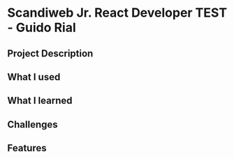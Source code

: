 # Scandiweb Jr. React Developer TEST - Guido Rial

## Project Description

## What I used

## What I learned

## Challenges

## Features
